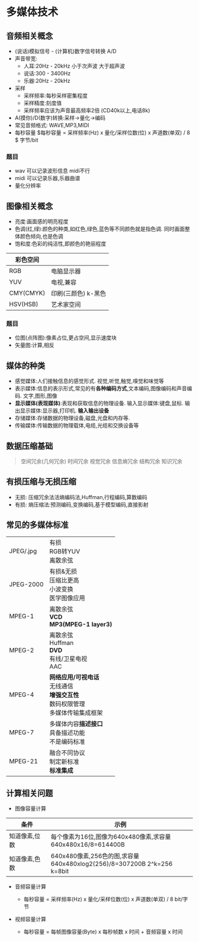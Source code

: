 
# 多媒体技术

## 音频相关概念
* (说话)模拟信号 - (计算机)数字信号转换  A/D
* 声音带宽:
    * 人耳:20Hz - 20kHz 小于次声波 大于超声波
    * 说话:300 - 3400Hz
    * 乐器:20Hz - 20kHz
* 采样
    * 采样频率:每秒采样密集程度
    * 采样精度:刻度值
    * 采样频率应该为声音最高频率2倍 (CD40k以上,电话8k)
* A(摸你)/D(数字)转换:采样->量化->编码
* 常见音频格式: WAVE,MP3,MIDI
* 每秒容量 $每秒容量 = 采样频率(Hz) x 量化/采样位数(位) x 声道数(单双) / 8 $ 字节/bit

### 题目
* wav 可以记录波形信息 midi不行
* midi 可以记录乐器,乐器曲谱
* 量化分辨率

## 图像相关概念
* 亮度:画面感的明亮程度
* 色调(红,绿):颜色的种类,如红色,绿色,蓝色等不同颜色就是指色调. 同时画面整体颜色倾向,也是色调
* 饱和度:色彩的纯洁性,即颜色的艳丽程度

| 彩色空间  |                     |
| --------- | ------------------- |
| RGB       | 电脑显示器          |
| YUV       | 电视,兼容           |
| CMY(CMYK) | 印刷(三颜色) k-黑色 |
| HSV(HSB)  | 艺术家空间          |

### 题目
* 位图(点阵图):像素占位,更占空间,显示速度块
* 矢量图:计算,相反


## 媒体的种类
* 感觉媒体:人们接触信息的感觉形式. 视觉,听觉,触觉,嗅觉和味觉等
* 表示媒体:信息的表示形式,常见的有**各种编码方式**,文本编码,图像编码和声音编码. 文字,图形,图像
* **显示媒体(表现媒体)**:表现和获取信息的物理设备. 输入显示媒体:键盘,鼠标. 输出显示媒体:显示器,打印机. **输入输出设备**
* 存储媒体:存储数据的物理设备,磁盘,光盘和内存等.
* 传输媒体:传输数据的物理载体,电缆,光缆和交换设备等


## 数据压缩基础
> 空间冗余(几何冗余)
> 时间冗余
> 视觉冗余
> 信息熵冗余
> 结构冗余
> 知识冗余

## 有损压缩与无损压缩
* 无损: 压缩冗余法活熵编码法,Huffman,行程编码,算数编码
* 有损: 熵压缩法:预测编码,变换编码,基于模型编码,直接影射


## 常见的多媒体标准
|           |                                                                                           |
| --------- | ----------------------------------------------------------------------------------------- |
| JPEG/.jpg | 有损<br>RGB转YUV<br>离散余弦                                                              |
| JPEG-2000 | 有损&无损<br>压缩比更高<br>小波变换<br>医学图像应用                                       |
| MPEG-1    | 离散余弦<br>**VCD**<br>**MP3(MPEG-1 layer3)**                                             |
| MPEG-2    | 离散余弦<br>Huffman<br>**DVD**<br>有线/卫星电视<br>AAC                                    |
| MPEG-4    | **网络应用/可视电话**<br>无线通信<br>**增强交互性**<br>数码权限管理<br>多媒体传输集成框架 |
| MPEG-7    | 多媒体内容**描述接口**<br>具备描述功能<br>不是编码标准                                    |
| MPEG-21   | 融合不同协议<br>制定新标准<br>**标准集成**                                                |

## 计算相关问题

* 图像容量计算


| 条件          | 示例                                                                       |
| ------------- | -------------------------------------------------------------------------- |
| 知道像素,位数 | 每个像素为16位,图像为640x480像素,求容量<br>640x480x16/8=614400B            |
| 知道像素,色数 | 640x480像素,256色的图,求容量<br>640x480xlog2(256)/8=307200B 2^k=256 k=8bit |

* 音频容量计算
    * 每秒容量 = 采样频率(Hz) x 量化/采样位数(位) x 声道数(单双) / 8 bit/字节

* 视频容量计算
    * 每秒容量 = 每帧图像容量(Byte) x 每秒帧数 x 时间 + 音频容量 x 时间